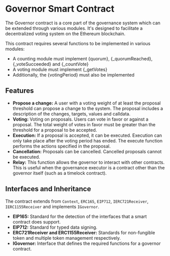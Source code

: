 # Governor Smart Contract

The Governor contract is a core part of the governance system which can be extended through various modules. It's designed to facilitate a decentralized voting system on the Ethereum blockchain.

This contract requires several functions to be implemented in various modules:

- A counting module must implement {quorum}, {_quorumReached}, {_voteSucceeded} and {_countVote}
- A voting module must implement {_getVotes}
- Additionally, the {votingPeriod} must also be implemented

## Features

- **Propose a change:** A user with a voting weight of at least the proposal threshold can propose a change to the system. The proposal includes a description of the changes, targets, values and calldata.
- **Voting:** Voting on proposals. Users can vote in favor or against a proposal. The total weight of votes in favor must be greater than the threshold for a proposal to be accepted.
- **Execution:** If a proposal is accepted, it can be executed. Execution can only take place after the voting period has ended. The execute function performs the actions specified in the proposal.
- **Cancellation:** Proposals can be cancelled. Cancelled proposals cannot be executed.
- **Relay:** This function allows the governor to interact with other contracts. This is useful when the governance executor is a contract other than the governor itself (such as a timelock contract).

## Interfaces and Inheritance

The contract extends from `Context`, `ERC165`, `EIP712`, `IERC721Receiver`, `IERC1155Receiver` and implements `IGovernor`.

- **EIP165:** Standard for the detection of the interfaces that a smart contract does support.
- **EIP712:** Standard for typed data signing.
- **ERC721Receiver and ERC1155Receiver:** Standards for non-fungible token and multiple token management respectively.
- **IGovernor:** Interface that defines the required functions for a governor contract.
